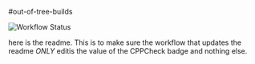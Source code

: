 #out-of-tree-builds

![Workflow Status](https://img.shields.io/badge/CPPCheck-0-blue)


here is the readme.  This is to make sure the workflow that updates the readme _ONLY_ editis the value of the CPPCheck badge and nothing else.
